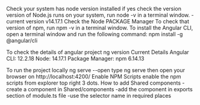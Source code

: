 Check your system has node version installed
    if yes
        check the version
            version of Node.js runs on your system, run node -v in a terminal window.
                -current version v14.17.1
Check the Node PACKAGE Manager
    To check that version of npm, run npm -v in a terminal window.
To install the Angular CLI, open a terminal window and run the following command:
        npm install -g @angular/cli

To check the details of angular project
        ng version
        Current Details
            Angular CLI: 12.2.18
            Node: 14.17.1
            Package Manager: npm 6.14.13

To run the project locally
        ng serve --open
        type ng serve then open your browser on http://localhost:4200/
Enable NPM Scripts
        enable the npm scripts from explorer top right 3 dots.
How to add Shared components
        -create a component in Shared/components
        -add the component in exports section of module.ts file
        -use the selector name in required places